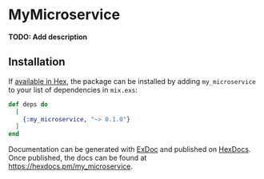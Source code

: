 # MyMicroservice

**TODO: Add description**

## Installation

If [available in Hex](https://hex.pm/docs/publish), the package can be installed
by adding `my_microservice` to your list of dependencies in `mix.exs`:

```elixir
def deps do
  [
    {:my_microservice, "~> 0.1.0"}
  ]
end
```

Documentation can be generated with [ExDoc](https://github.com/elixir-lang/ex_doc)
and published on [HexDocs](https://hexdocs.pm). Once published, the docs can
be found at <https://hexdocs.pm/my_microservice>.

